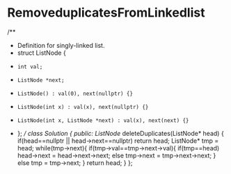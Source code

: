 # RemoveduplicatesFromLinkedlist
/**
 * Definition for singly-linked list.
 * struct ListNode {
 *     int val;
 *     ListNode *next;
 *     ListNode() : val(0), next(nullptr) {}
 *     ListNode(int x) : val(x), next(nullptr) {}
 *     ListNode(int x, ListNode *next) : val(x), next(next) {}
 * };
 */
class Solution {
public:
    ListNode* deleteDuplicates(ListNode* head) {
        if(head==nullptr || head->next==nullptr) return head;
        ListNode* tmp = head;
        while(tmp->next){
            if(tmp->val==tmp->next->val){
                if(tmp==head)
                    head->next = head->next->next;
                else
                    tmp->next = tmp->next->next;
            }
            else
                tmp = tmp->next;
        }
        return head;
    }
};
